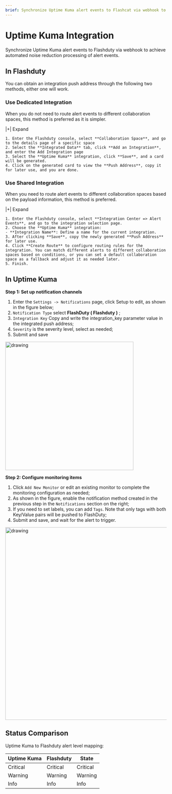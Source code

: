 ```yaml
---
brief: Synchronize Uptime Kuma alert events to Flashcat via webhook to achieve automated noise reduction processing of alert events
---
```


# Uptime Kuma Integration

Synchronize Uptime Kuma alert events to Flashduty via webhook to achieve automated noise reduction processing of alert events.

## In Flashduty
You can obtain an integration push address through the following two methods, either one will work.

### Use Dedicated Integration

When you do not need to route alert events to different collaboration spaces, this method is preferred as it is simpler.

|+| Expand

    1. Enter the Flashduty console, select **Collaboration Space**, and go to the details page of a specific space
    2. Select the **Integrated Data** tab, click **Add an Integration**, and enter the Add Integration page
    3. Select the **Uptime Kuma** integration, click **Save**, and a card will be generated.
    4. Click on the generated card to view the **Push Address**, copy it for later use, and you are done.

### Use Shared Integration

When you need to route alert events to different collaboration spaces based on the payload information, this method is preferred.

|+| Expand

    1. Enter the Flashduty console, select **Integration Center => Alert Events**, and go to the integration selection page.
    2. Choose the **Uptime Kuma** integration:
    - **Integration Name**: Define a name for the current integration.
    3. After clicking **Save**, copy the newly generated **Push Address** for later use.
    4. Click **Create Route** to configure routing rules for the integration. You can match different alerts to different collaboration spaces based on conditions, or you can set a default collaboration space as a fallback and adjust it as needed later.
    5. Finish.

## In Uptime Kuma
**Step 1: Set up notification channels**

1. Enter the `Settings -> Notifications` page, click Setup to edit, as shown in the figure below;
2. `Notification Type` select **FlashDuty ( Flashduty )** ;
3. `Integration Key` Copy and write the integration_key parameter value in the integrated push address;
4. `Severity` is the severity level, select as needed;
5. Submit and save

<img alt="drawing" width="400" src="https://fcdoc.github.io/img/zh/flashduty/mixin/alert_integration/uptime_kuma/1.avif" />

**Step 2: Configure monitoring items**

1. Click `Add New Monitor` or edit an existing monitor to complete the monitoring configuration as needed;
2. As shown in the figure, enable the notification method created in the previous step in the `Notifications` section on the right;
3. If you need to set labels, you can add `Tags`. Note that only tags with both Key/Value pairs will be pushed to FlashDuty;
4. Submit and save, and wait for the alert to trigger.

<img alt="drawing" width="600" src="https://fcdoc.github.io/img/zh/flashduty/mixin/alert_integration/uptime_kuma/2.avif" />

## Status Comparison

Uptime Kuma to Flashduty alert level mapping:

| Uptime Kuma  |  Flashduty  | State |
| ------------ | -------- | ---- |
| Critical     | Critical | Critical |
| Warning     | Warning  | Warning |
| Info     | Info     | Info |